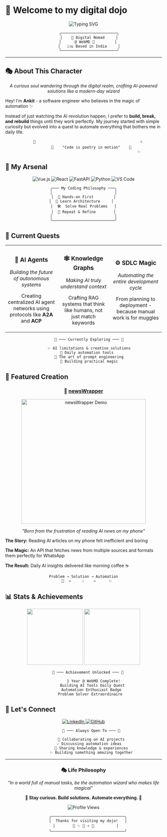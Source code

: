 # 🌸 Welcome to my digital dojo

<div align="center">
  
<img src="https://readme-typing-svg.herokuapp.com?font=Orbitron&size=24&duration=3000&pause=1000&color=FF6B9D&center=true&vCenter=true&width=600&lines=%E2%9C%A8+Ankit+Chhetri+%E2%9C%A8;Software+Alchemist;AI+Tool+Craftsman;Building+Tomorrow%2C+Today" alt="Typing SVG" />

```
     ╭─────────────────────────╮
     │    🎌 Digital Nomad     │
     │      @ WebMD 🏥         │ 
     │   🇮🇳 Based in India     │
     ╰─────────────────────────╯
```

</div>

---

## 🎭 About This Character

<div align="center">

*A curious soul wandering through the digital realm, crafting AI-powered solutions like a modern-day wizard*

</div>

Hey! I'm **Ankit** - a software engineer who believes in the magic of automation ✨

Instead of just watching the AI revolution happen, I prefer to **build, break, and rebuild** things until they work perfectly. My journey started with simple curiosity but evolved into a quest to automate everything that bothers me in daily life.

<div align="center">

```ascii
    🌙                                               ⭐
       🌸    "Code is poetry in motion"    🌸
                                                  ✨
```

</div>

## 🎨 My Arsenal

<div align="center">

![Vue.js](https://img.shields.io/badge/Vue.js-4FC08D?style=flat-square&logo=vuedotjs&logoColor=white)
![React](https://img.shields.io/badge/React-61DAFB?style=flat-square&logo=react&logoColor=black)
![FastAPI](https://img.shields.io/badge/FastAPI-009688?style=flat-square&logo=fastapi&logoColor=white)
![Python](https://img.shields.io/badge/Python-FFD43B?style=flat-square&logo=python&logoColor=blue)
![VS Code](https://img.shields.io/badge/VS_Code-007ACC?style=flat-square&logo=visual-studio-code&logoColor=white)

</div>

<div align="center">

```
╭─── My Coding Philosophy ───╮
│                            │
│  🎯 Hands-on First         │
│  🧠 Learn Architecture     │  
│  🛠️  Solve Real Problems   │
│  🔄 Repeat & Refine        │
│                            │
╰────────────────────────────╯
```

</div>

## 🌟 Current Quests

<table>
<tr>
<td width="33%" align="center">

### 🤖 AI Agents
*Building the future of autonomous systems*

Creating centralized AI agent networks using protocols like **A2A** and **ACP**

</td>
<td width="33%" align="center">

### 🕸️ Knowledge Graphs
*Making AI truly understand context*

Crafting RAG systems that think like humans, not just match keywords

</td>
<td width="33%" align="center">

### ⚙️ SDLC Magic
*Automating the entire development cycle*

From planning to deployment - because manual work is for muggles

</td>
</tr>
</table>

<div align="center">

```
     🌸 ─── Currently Exploring ─── 🌸
     
     ✨ AI limitations & creative solutions
     🎯 Daily automation tools  
     🔮 The art of prompt engineering
     🌙 Building practical magic
```

</div>

## 🎪 Featured Creation

<div align="center">

### 📰 [newsWrapper](https://github.com/zetsu012/newsWrapper)

<img width="400" alt="newsWrapper Demo" src="https://user-images.githubusercontent.com/placeholder.gif">

*"Born from the frustration of reading AI news on my phone"*

</div>

**The Story:** Reading AI articles on my phone felt inefficient and boring

**The Magic:** An API that fetches news from multiple sources and formats them perfectly for WhatsApp

**The Result:** Daily AI insights delivered like morning coffee ☕

<div align="center">

```
Problem → Solution → Automation
   🤔  →     💡    →      ✨
```

</div>

## 📊 Stats & Achievements

<div align="center">

<img height="180em" src="https://github-readme-stats.vercel.app/api?username=zetsu012&show_icons=true&theme=synthwave&hide_border=true&count_private=true&bg_color=0d1117&title_color=ff6b9d&text_color=ffffff&icon_color=ff6b9d" />

<img height="180em" src="https://github-readme-streak-stats.herokuapp.com/?user=zetsu012&theme=synthwave&hide_border=true&background=0d1117&stroke=ff6b9d&ring=ff6b9d&fire=ff6b9d&currStreakLabel=ff6b9d" />

</div>

<div align="center">

```
    🌟 ─── Achievement Unlocked ─── 🌟
    
         1 Year @ WebMD Complete!
        Building AI Tools Daily Quest
       Automation Enthusiast Badge
      Problem Solver Extraordinaire
```

</div>

## 🌙 Let's Connect

<div align="center">

<a href="https://linkedin.com/in/chhetriankit">
<img src="https://img.shields.io/badge/LinkedIn-0A66C2?style=for-the-badge&logo=linkedin&logoColor=white&labelColor=ff6b9d&color=ff6b9d" alt="LinkedIn"/>
</a>

<a href="https://github.com/zetsu012">
<img src="https://img.shields.io/badge/GitHub-181717?style=for-the-badge&logo=github&logoColor=white&labelColor=ff6b9d&color=ff6b9d" alt="GitHub"/>
</a>

</div>

<div align="center">

```
       🌸 ─── Always Open To ─── 🌸
       
       🤝 Collaborating on AI projects
       💡 Discussing automation ideas  
       🎯 Sharing knowledge & experiences
       ✨ Building something amazing together
```

</div>

---

<div align="center">

### 🎭 Life Philosophy

*"In a world full of manual tasks, be the automation wizard who makes life magical"*

**🌟 Stay curious. Build solutions. Automate everything. 🌟**

<img src="https://komarev.com/ghpvc/?username=zetsu012&color=ff6b9d&style=flat-square&label=Visitors" alt="Profile Views" />

</div>

<div align="center">

```
    ╭─────────────────────────────────╮
    │  Thanks for visiting my dojo!   │
    │        🌸 ✨ 🌙 ⭐ 🌸          │  
    ╰─────────────────────────────────╯
```

</div>
